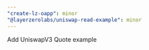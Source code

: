 ```yaml
---
"create-lz-oapp": minor
"@layerzerolabs/uniswap-read-example": minor
---
```


Add UniswapV3 Quote example
